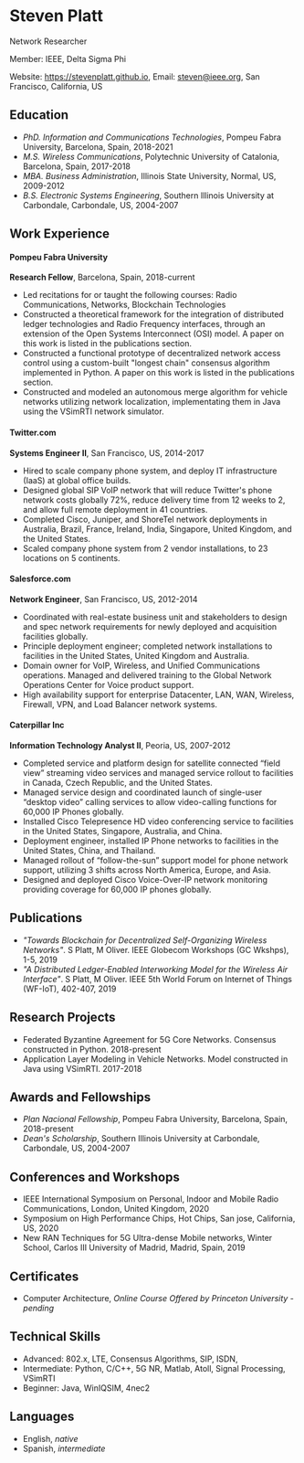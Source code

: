 # Steven Platt
Network Researcher

Member: IEEE, Delta Sigma Phi

Website: https://stevenplatt.github.io, Email: steven@ieee.org, San Francisco, California, US

## Education
* *PhD. Information and Communications Technologies*, Pompeu Fabra University, Barcelona, Spain, 2018-2021
* *M.S. Wireless Communications*, Polytechnic University of Catalonia, Barcelona, Spain, 2017-2018
* *MBA. Business Administration*, Illinois State University, Normal, US, 2009-2012
* *B.S. Electronic Systems Engineering*, Southern Illinois University at Carbondale, Carbondale, US, 2004-2007

## Work Experience
#### Pompeu Fabra University
**Research Fellow**, Barcelona, Spain, 2018-current

* Led recitations for or taught the following courses: Radio Communications, Networks, Blockchain Technologies
* Constructed a theoretical framework for the integration of distributed ledger technologies and Radio Frequency interfaces, through an extension of the Open Systems Interconnect (OSI) model. A paper on this work is listed in the publications section.  
* Constructed a functional prototype of decentralized network access control using a custom-built "longest chain" consensus algorithm implemented in Python. A paper on this work is listed in the publications section.
* Constructed and modeled an autonomous merge algorithm for vehicle networks utilizing network localization, implementating them in Java using the VSimRTI network simulator. 

#### Twitter.com
**Systems Engineer II**, San Francisco, US, 2014-2017

* Hired to scale company phone system, and deploy IT infrastructure (IaaS) at global office builds.
* Designed global SIP VoIP network that will reduce Twitter's phone network costs globally 72%, reduce delivery time from 12 weeks to 2, and allow full remote deployment in 41 countries.
* Completed Cisco, Juniper, and ShoreTel network deployments in Australia, Brazil, France, Ireland, India, Singapore, United Kingdom, and the United States.
* Scaled company phone system from 2 vendor installations, to 23 locations on 5 continents.

#### Salesforce.com
**Network Engineer**, San Francisco, US, 2012-2014

* Coordinated with real-estate business unit and stakeholders to design and spec network requirements for newly
deployed and acquisition facilities globally.
* Principle deployment engineer; completed network installations to facilities in the United States, United Kingdom and Australia.
* Domain owner for VoIP, Wireless, and Unified Communications operations. Managed and delivered training to the Global Network Operations Center for Voice product support.
* High availability support for enterprise Datacenter, LAN, WAN, Wireless, Firewall, VPN, and Load Balancer network systems.

#### Caterpillar Inc
**Information Technology Analyst II**, Peoria, US, 2007-2012

* Completed service and platform design for satellite connected “field view” streaming video
services and managed service rollout to facilities in Canada, Czech Republic, and the United
States.
* Managed service design and coordinated launch of single-user “desktop video” calling
services to allow video-calling functions for 60,000 IP Phones globally.
* Installed Cisco Telepresence HD video conferencing service to facilities in the United States,
Singapore, Australia, and China.
* Deployment engineer, installed IP Phone networks to facilities in the United States, China,
and Thailand.
* Managed rollout of “follow-the-sun” support model for phone network support, utilizing 3
shifts across North America, Europe, and Asia.
* Designed and deployed Cisco Voice-Over-IP network monitoring providing coverage for
60,000 IP phones globally.

## Publications
* *"Towards Blockchain for Decentralized Self-Organizing Wireless Networks"*. S Platt, M Oliver. IEEE Globecom Workshops (GC Wkshps), 1-5, 2019
* *"A Distributed Ledger-Enabled Interworking Model for the Wireless Air Interface"*. S Platt, M Oliver. IEEE 5th World Forum on Internet of Things (WF-IoT), 402-407, 2019

## Research Projects
* Federated Byzantine Agreement for 5G Core Networks. Consensus constructed in Python. 2018-present
* Application Layer Modeling in Vehicle Networks. Model constructed in Java using VSimRTI. 2017-2018

## Awards and Fellowships
* *Plan Nacional Fellowship*, Pompeu Fabra University, Barcelona, Spain, 2018-present
* *Dean's Scholarship*, Southern Illinois University at Carbondale, Carbondale, US, 2004-2007

## Conferences and Workshops
* IEEE International Symposium on Personal, Indoor and Mobile Radio Communications, London, United Kingdom, 2020
* Symposium on High Performance Chips, Hot Chips, San jose, California, US, 2020
* New RAN Techniques for 5G Ultra-dense Mobile networks, Winter School, Carlos III University of Madrid, Madrid, Spain, 2019

## Certificates
* Computer Architecture, *Online Course Offered by Princeton University - pending*

## Technical Skills
* Advanced: 802.x, LTE, Consensus Algorithms, SIP, ISDN,
* Intermediate: Python, C/C++, 5G NR, Matlab, Atoll, Signal Processing, VSimRTI
* Beginner: Java, WinIQSIM, 4nec2

## Languages
* English, *native*
* Spanish, *intermediate*

